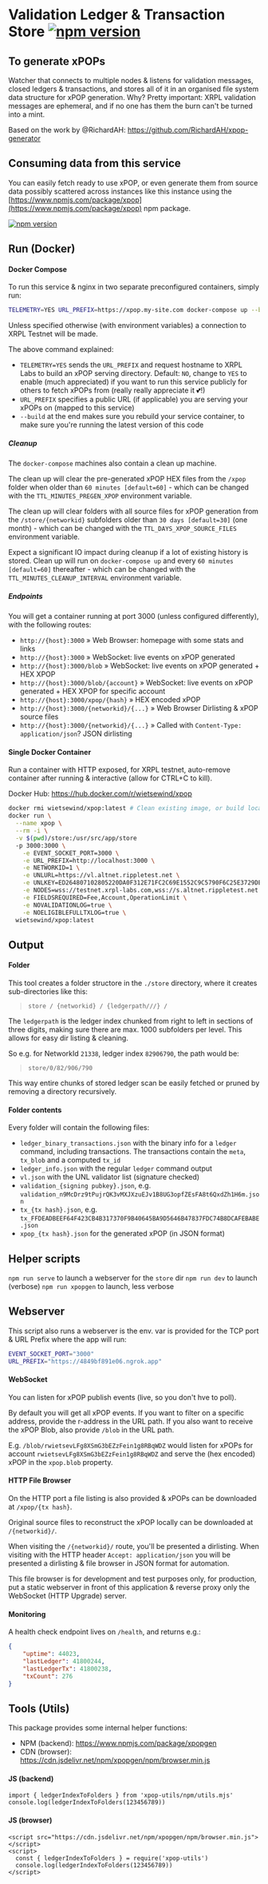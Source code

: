 # Validation Ledger & Transaction Store [![npm version](https://badge.fury.io/js/xpopgen.svg)](https://badge.fury.io/js/xpopgen)
## To generate xPOPs

Watcher that connects to multiple nodes & listens for validation messages, closed ledgers & transactions, and stores all of it in an organised file system data structure for xPOP 
generation. Why? Pretty important: XRPL validation messages are ephemeral, and if no one has them the burn can't be turned into a mint.

Based on the work by @RichardAH: https://github.com/RichardAH/xpop-generator

## Consuming data from this service

You can easily fetch ready to use xPOP, or even generate them from source data
possibly scattered across instances like this instance using the
[https://www.npmjs.com/package/xpop](https://www.npmjs.com/package/xpop) npm package.

[![npm version](https://badge.fury.io/js/xpop.svg)](https://badge.fury.io/js/xpop)

## Run (Docker)

#### Docker Compose

To run this service & nginx in two separate preconfigured containers, simply run:

```bash
TELEMETRY=YES URL_PREFIX=https://xpop.my-site.com docker-compose up --build
```

Unless specified otherwise (with environment variables) a connection to XRPL Testnet will be made.

The above command explained:
- `TELEMETRY=YES` sends the `URL_PREFIX` and request hostname to XRPL Labs to build an xPOP serving directory. Default: `NO`, change to `YES` to enable (much appreciated) if you want to run this service publicly for others to fetch xPOPs from (really really appreciate it 💕!)
- `URL_PREFIX` specifies a public URL (if applicable) you are serving your xPOPs on (mapped to this service)
- `--build` at the end makes sure you rebuild your service container, to make sure you're running the latest version of this code

##### Cleanup

The `docker-compose` machines also contain a clean up machine.

The clean up will clear the pre-generated xPOP HEX files from the `/xpop` folder when
older than `60 minutes [default=60]` - which can be changed with the `TTL_MINUTES_PREGEN_XPOP` environment variable.

The clean up will clear folders with all source files for xPOP generation from the `/store/{networkid}`
subfolders older than `30 days [default=30]` (one month) - which can be changed with the `TTL_DAYS_XPOP_SOURCE_FILES`
environment variable.

Expect a significant IO impact during cleanup if a lot of existing history is stored. Clean up will run
on `docker-compose up` and every `60 minutes [default=60]` thereafter - which can be changed with the
`TTL_MINUTES_CLEANUP_INTERVAL` environment variable.

##### Endpoints

You will get a container running at port 3000 (unless configured differently), with the following routes:

- `http://{host}:3000` » Web Browser: homepage with some stats and links
- `http://{host}:3000` » WebSocket: live events on xPOP generated
- `http://{host}:3000/blob` » WebSocket: live events on xPOP generated + HEX XPOP
- `http://{host}:3000/blob/{account}` » WebSocket: live events on xPOP generated + HEX XPOP for specific account
- `http://{host}:3000/xpop/{hash}` » HEX encoded xPOP
- `http://{host}:3000/{networkid}/{...}` » Web Browser Dirlisting & xPOP source files
- `http://{host}:3000/{networkid}/{...}` » Called with `Content-Type: application/json`? JSON dirlisting


#### Single Docker Container
Run a container with HTTP exposed, for XRPL testnet, auto-remove container after running & interactive (allow for CTRL+C to kill).

Docker Hub: https://hub.docker.com/r/wietsewind/xpop

```bash
docker rmi wietsewind/xpop:latest # Clean existing image, or build locally
docker run \
  --name xpop \
  --rm -i \
  -v $(pwd)/store:/usr/src/app/store
  -p 3000:3000 \
    -e EVENT_SOCKET_PORT=3000 \
    -e URL_PREFIX=http://localhost:3000 \
    -e NETWORKID=1 \
    -e UNLURL=https://vl.altnet.rippletest.net \
    -e UNLKEY=ED264807102805220DA0F312E71FC2C69E1552C9C5790F6C25E3729DEB573D5860 \
    -e NODES=wss://testnet.xrpl-labs.com,wss://s.altnet.rippletest.net:51233 \
    -e FIELDSREQUIRED=Fee,Account,OperationLimit \
    -e NOVALIDATIONLOG=true \
    -e NOELIGIBLEFULLTXLOG=true \
  wietsewind/xpop:latest
```

## Output

#### Folder

This tool creates a folder structore in the `./store` directory, where it creates sub-directories like this:

> `store / {networkid} / {ledgerpath///} /`

The `ledgerpath` is the ledger index chunked from right to left in sections of three digits, making sure there
are max. 1000 subfolders per level. This allows for easy dir listing & cleaning.

So e.g. for NetworkId `21338`, ledger index `82906790`, the path would be:

> `store/0/82/906/790`

This way entire chunks of stored ledger scan be easily fetched or pruned by removing a directory recursively.

#### Folder contents

Every folder will contain the following files:

- `ledger_binary_transactions.json` with the binary info for a `ledger` command, including transactions. The transactions contain the `meta`, `tx_blob` and a computed `tx_id`
- `ledger_info.json` with the regular `ledger` command output
- `vl.json` with the UNL validator list (signature checked)
- `validation_{signing pubkey}.json`, e.g. `validation_n9McDrz9tPujrQK3vMXJXzuEJv1B8UG3opfZEsFA8t6QxdZh1H6m.json`
- `tx_{tx hash}.json`, e.g. `tx_FFDEADBEEF64F423CB4B317370F9B40645BA9D5646B47837FDC74B8DCAFEBABE.json`
- `xpop_{tx hash}.json` for the generated xPOP (in JSON format)

## Helper scripts

`npm run serve` to launch a webserver for the `store` dir
`npm run dev` to launch (verbose)
`npm run xpopgen` to launch, less verbose

## Webserver

This script also runs a webserver is the env. var is provided for the TCP port & URL Prefix where the app will run:

```bash
EVENT_SOCKET_PORT="3000"
URL_PREFIX="https://4849bf891e06.ngrok.app"
```

#### WebSocket

You can listen for xPOP publish events (live, so you don't hve to poll).

By default you will get all xPOP events. If you want to filter on a specific address, provide
the r-address in the URL path. If you also want to receive the xPOP Blob, also provide `/blob` in the URL path.

E.g. `/blob/rwietsevLFg8XSmG3bEZzFein1g8RBqWDZ` would listen for xPOPs for account `rwietsevLFg8XSmG3bEZzFein1g8RBqWDZ`
and serve the (hex encoded) xPOP in the `xpop.blob` property.

#### HTTP File Browser

On the HTTP port a file listing is also provided & xPOPs can be downloaded at `/xpop/{tx hash}`.

Original source files to reconstruct the xPOP locally can be downloaded at `/{networkid}/`.

When visiting the `/{networkid}/` route, you'll be presented a dirlisting. When visiting with the HTTP
header `Accept: application/json` you will be presented a dirlisting & file browser in JSON format
for automation.

This file browser is for development and test purposes only, for production, put a static webserver
in front of this application & reverse proxy only the WebSocket (HTTP Upgrade) server.

#### Monitoring

A health check endpoint lives on `/health`, and returns e.g.:

```json
{  
    "uptime": 44023,
    "lastLedger": 41800244,
    "lastLedgerTx": 41800238,
    "txCount": 276
}
```

## Tools (Utils)

This package provides some internal helper functions:

- NPM (backend): https://www.npmjs.com/package/xpopgen
- CDN (browser): https://cdn.jsdelivr.net/npm/xpopgen/npm/browser.min.js

#### JS (backend)

```
import { ledgerIndexToFolders } from 'xpop-utils/npm/utils.mjs'
console.log(ledgerIndexToFolders(123456789))
```

#### JS (browser)

```
<script src="https://cdn.jsdelivr.net/npm/xpopgen/npm/browser.min.js"></script>
<script>
  const { ledgerIndexToFolders } = require('xpop-utils')
  console.log(ledgerIndexToFolders(123456789))
</script>
```
